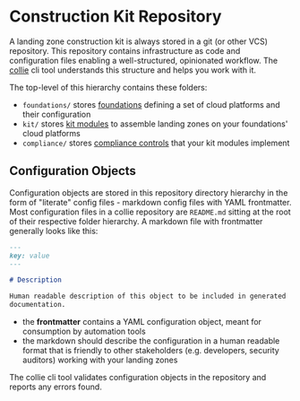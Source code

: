# Construction Kit Repository

A landing zone construction kit is always stored in a git (or other VCS) repository.
This repository contains infrastructure as code and configuration files enabling a well-structured, opinionated workflow.
The [collie](https://github.com/meshcloud/collie-cli) cli tool understands this structure and helps you work with it.

The top-level of this hierarchy contains these folders:

- `foundations/` stores [foundations](foundation.md) defining a set of cloud platforms and their configuration
- `kit/` stores [kit modules](kit-module.md) to assemble landing zones on your foundations' cloud platforms
- `compliance/` stores [compliance controls](compliance.md) that your kit modules implement

## Configuration Objects

Configuration objects are stored in this repository directory hierarchy in the form of "literate" config files - 
markdown config files with YAML frontmatter.
Most configuration files in a collie repository are `README.md` sitting at the root of their respective folder
hierarchy. A markdown file with frontmatter generally looks like this:

```markdown
---
key: value
---

# Description

Human readable description of this object to be included in generated
documentation. 

```

- the **frontmatter** contains a YAML configuration object, meant for consumption by automation tools
- the markdown should describe the configuration in a human readable format that is friendly to other stakeholders
  (e.g. developers, security auditors) working with your landing zones

The collie cli tool validates configuration objects in the repository and reports any errors found.
